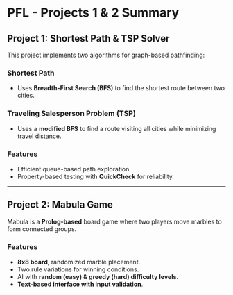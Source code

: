 # PFL - Projects 1 & 2 Summary

## Project 1: Shortest Path & TSP Solver

This project implements two algorithms for graph-based pathfinding:

### Shortest Path
- Uses **Breadth-First Search (BFS)** to find the shortest route between two cities.

### Traveling Salesperson Problem (TSP)
- Uses a **modified BFS** to find a route visiting all cities while minimizing travel distance.

### Features
- Efficient queue-based path exploration.
- Property-based testing with **QuickCheck** for reliability.

---

## Project 2: Mabula Game

Mabula is a **Prolog-based** board game where two players move marbles to form connected groups.

### Features
- **8x8 board**, randomized marble placement.
- Two rule variations for winning conditions.
- AI with **random (easy) & greedy (hard) difficulty levels**.
- **Text-based interface with input validation**.



